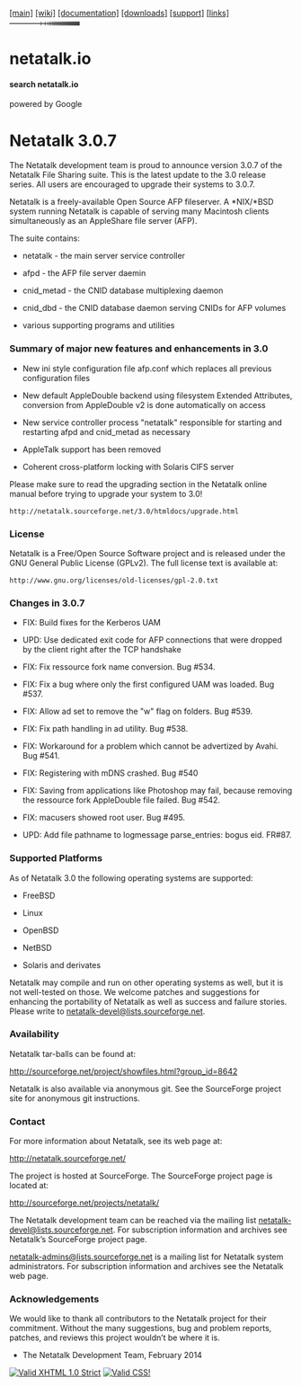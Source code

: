 <div id="header">

<div id="logo">

</div>

<div id="menlinks">

[\[main\]](/ "Return to Netatalk home")
[\[wiki\]](/docs "Netatalk Wiki")
[\[documentation\]](/documentation.html "Netatalk Manual")
[\[downloads\]](/download.html "Download Netatalk")
[\[support\]](/support.html "Support")
[\[links\]](/links.html "Netatalk related links")
<img src="/gfx/end.gif" width="125" height="7" />

</div>

</div>

<div id="header-print">

# netatalk.io

</div>

<div class="search">

#### search netatalk.io

<span class="italic">powered by Google</span>

</div>

<div id="content">

# Netatalk 3.0.7

<div id="body">

<div class="paragraph">

The Netatalk development team is proud to announce version 3.0.7 of the
Netatalk File Sharing suite. This is the latest update to the 3.0
release series. All users are encouraged to upgrade their systems to
3.0.7.

</div>

<div class="paragraph">

Netatalk is a freely-available Open Source AFP fileserver. A \*NIX/\*BSD
system running Netatalk is capable of serving many Macintosh clients
simultaneously as an AppleShare file server (AFP).

</div>

<div class="paragraph">

The suite contains:

</div>

<div class="ulist">

- netatalk - the main server service controller

- afpd - the AFP file server daemin

- cnid_metad - the CNID database multiplexing daemon

- cnid_dbd - the CNID database daemon serving CNIDs for AFP volumes

- various supporting programs and utilities

</div>

</div>

### Summary of major new features and enhancements in 3.0

<div class="ulist">

- New ini style configuration file afp.conf which replaces all previous
  configuration files

- New default AppleDouble backend using filesystem Extended Attributes,
  conversion from AppleDouble v2 is done automatically on access

- New service controller process "netatalk" responsible for starting and
  restarting afpd and cnid_metad as necessary

- AppleTalk support has been removed

- Coherent cross-platform locking with Solaris CIFS server

</div>

<div class="paragraph">

Please make sure to read the upgrading section in the Netatalk online
manual before trying to upgrade your system to 3.0!

</div>

<div class="literalblock">

<div class="content monospaced">

    http://netatalk.sourceforge.net/3.0/htmldocs/upgrade.html

</div>

</div>

### License

<div class="paragraph">

Netatalk is a Free/Open Source Software project and is released under
the GNU General Public License (GPLv2). The full license text is
available at:

</div>

<div class="literalblock">

<div class="content monospaced">

    http://www.gnu.org/licenses/old-licenses/gpl-2.0.txt

</div>

</div>

### Changes in 3.0.7

<div class="ulist">

- FIX: Build fixes for the Kerberos UAM

- UPD: Use dedicated exit code for AFP connections that were dropped by
  the client right after the TCP handshake

- FIX: Fix ressource fork name conversion. Bug \#534.

- FIX: Fix a bug where only the first configured UAM was loaded. Bug
  \#537.

- FIX: Allow ad set to remove the "w" flag on folders. Bug \#539.

- FIX: Fix path handling in ad utility. Bug \#538.

- FIX: Workaround for a problem which cannot be advertized by Avahi. Bug
  \#541.

- FIX: Registering with mDNS crashed. Bug \#540

- FIX: Saving from applications like Photoshop may fail, because
  removing the ressource fork AppleDouble file failed. Bug \#542.

- FIX: macusers showed root user. Bug \#495.

- UPD: Add file pathname to logmessage parse_entries: bogus eid. FR#87.

</div>

### Supported Platforms

<div class="paragraph">

As of Netatalk 3.0 the following operating systems are supported:

</div>

<div class="ulist">

- FreeBSD

- Linux

- OpenBSD

- NetBSD

- Solaris and derivates

</div>

<div class="paragraph">

Netatalk may compile and run on other operating systems as well, but it
is not well-tested on those. We welcome patches and suggestions for
enhancing the portability of Netatalk as well as success and failure
stories. Please write to <netatalk-devel@lists.sourceforge.net>.

</div>

### Availability

<div class="paragraph">

Netatalk tar-balls can be found at:

</div>

<div class="paragraph">

<http://sourceforge.net/project/showfiles.html?group_id=8642>

</div>

<div class="paragraph">

Netatalk is also available via anonymous git. See the SourceForge
project site for anonymous git instructions.

</div>

### Contact

<div class="paragraph">

For more information about Netatalk, see its web page at:

</div>

<div class="paragraph">

<http://netatalk.sourceforge.net/>

</div>

<div class="paragraph">

The project is hosted at SourceForge. The SourceForge project page is
located at:

</div>

<div class="paragraph">

<http://sourceforge.net/projects/netatalk/>

</div>

<div class="paragraph">

The Netatalk development team can be reached via the mailing list
<netatalk-devel@lists.sourceforge.net>. For subscription information and
archives see Netatalk’s SourceForge project page.

</div>

<div class="paragraph">

<netatalk-admins@lists.sourceforge.net> is a mailing list for Netatalk
system administrators. For subscription information and archives see the
Netatalk web page.

</div>

### Acknowledgements

<div class="paragraph">

We would like to thank all contributors to the Netatalk project for
their commitment. Without the many suggestions, bug and problem reports,
patches, and reviews this project wouldn’t be where it is.

</div>

<div class="ulist">

- The Netatalk Development Team, February 2014

</div>

</div>

<div class="footer">

[<img src="https://www.w3.org/Icons/valid-xhtml10" width="88" height="31"
alt="Valid XHTML 1.0 Strict" />](https://validator.w3.org/check?uri=referer)
[<img src="https://jigsaw.w3.org/css-validator/images/vcss"
style="border:0;width:88px;height:31px" alt="Valid CSS!" />](https://jigsaw.w3.org/css-validator/check?uri=referer)

</div>
